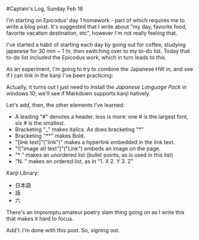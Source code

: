 #Captain's Log, Sunday Feb 16

I'm starting on Epicodus' day 1 homework - part of which requires me to write a blog post.
It's suggested that I write about "my day, favorite food, favorite vacation destination, etc",
however I'm not really feeling that. 

I've started a habit of starting each day by going out for coffee, studying japanese for 30 min ~ 1 hr,
then switching over to my to-do list. Today that to-do list included the Epicodus work, which in turn leads to _this_.

As an experiment, I'm going to try to combine the Japanese HW in, and see if I can link in the kanji I've
been practicing:

Actually, it turns out I just need to install the _Japanese Language Pack_ in windows 10; we'll
see if Markdown supports kanji natively.

Let's add, then, the other elements I've learned:

* A leading "#" denotes a header. less is more: one # is the largest font, six # is the smallest.
* Bracketing "_" makes italics. As does bracketing "*"
* Bracketing "**" makes Bold.
* "[link text]"("link")" makes a hyperlink embedded in the link text.
* "!["image alt text"]"("Link") embeds an image on the page.
* "* " makes an unordered list (bullet points, as is used in this list)
* "N. " makes an ordered list, as in "1. X 2. Y 3. Z"

Kanji Library: 

* 日本語
* 話
* 六

There's an impromptu amateur poetry slam thing going on as I write this that makes it hard to focus.

Add'l: I'm done with this post. So, signing out.